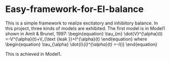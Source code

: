 # Easy-framework-for-EI-balance
This is a simple framework to realize excitatory and inhibitory balance. In this project, three kinds of models are exhibited.
The first model is in Model1 shown in Amit & Brunel, 1997:
\begin{equation} 
\tau_{m} \dot{V}^{\alpha}(t) =-V^{\alpha}(t)+V_{\text {leak }}+I^{\alpha}(t) 
\end{equation}
where 
\begin{equation} 
\tau_{\alpha} \dot{I}_{i}^{\alpha}(t) =-I_{i}
\end{equation}

This is achieved in Model1.
